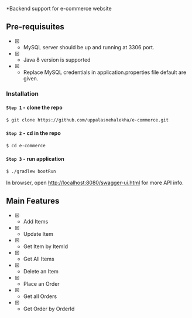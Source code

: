 
*Backend support for e-commerce website
## Pre-requisuites

- [x] - MySQL server should be up and running at 3306 port.

- [x] - Java 8 version is supported

- [x] - Replace MySQL credentials in application.properties file default are given.

### Installation

#### `Step 1` - clone the repo

```bash
$ git clone https://github.com/uppalasnehalekha/e-commerce.git
```

#### `Step 2` - cd in the repo

```bash
$ cd e-commerce
```

#### `Step 3` - run application

```bash
$ ./gradlew bootRun
```

In browser, open [http://localhost:8080/swagger-ui.html](http://localhost:8080/swagger-ui.html) for more API info.

## Main Features

- [x] - Add Items

- [x] - Update Item

- [x] - Get Item by ItemId

- [x] - Get All Items

- [x] - Delete an Item

- [x] - Place an Order

- [x] - Get all Orders

- [x] - Get Order by OrderId
